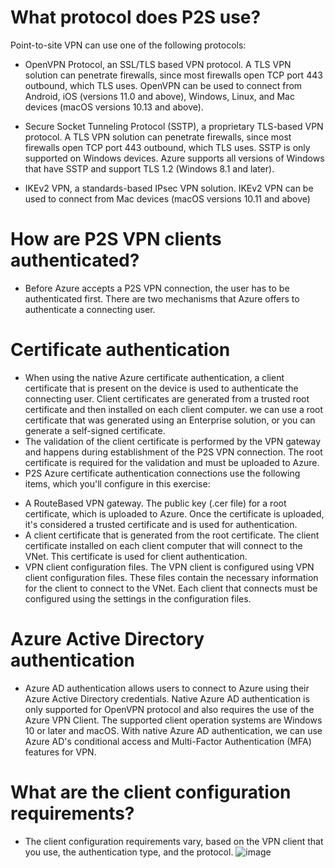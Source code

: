 # What protocol does P2S use?
Point-to-site VPN can use one of the following protocols:

- OpenVPN Protocol, an SSL/TLS based VPN protocol. A TLS VPN solution can penetrate firewalls, since most firewalls open TCP port 443 outbound, which TLS uses. OpenVPN can be used to connect from Android, iOS (versions 11.0 and above), Windows, Linux, and Mac devices (macOS versions 10.13 and above).

- Secure Socket Tunneling Protocol (SSTP), a proprietary TLS-based VPN protocol. A TLS VPN solution can penetrate firewalls, since most firewalls open TCP port 443 outbound, which TLS uses. SSTP is only supported on Windows devices. Azure supports all versions of Windows that have SSTP and support TLS 1.2 (Windows 8.1 and later).

- IKEv2 VPN, a standards-based IPsec VPN solution. IKEv2 VPN can be used to connect from Mac devices (macOS versions 10.11 and above)

# How are P2S VPN clients authenticated?
- Before Azure accepts a P2S VPN connection, the user has to be authenticated first. There are two mechanisms that Azure offers to authenticate a connecting user.
# Certificate authentication
- When using the native Azure certificate authentication, a client certificate that is present on the device is used to authenticate the connecting user. Client certificates are generated from a trusted root certificate and then installed on each client computer. we can use a root certificate that was generated using an Enterprise solution, or you can generate a self-signed certificate.
- The validation of the client certificate is performed by the VPN gateway and happens during establishment of the P2S VPN connection. The root certificate is required for the validation and must be uploaded to Azure.
- P2S Azure certificate authentication connections use the following items, which you'll configure in this exercise:
+ A RouteBased VPN gateway.
The public key (.cer file) for a root certificate, which is uploaded to Azure. Once the certificate is uploaded, it's considered a trusted certificate and is used for authentication.
+ A client certificate that is generated from the root certificate. The client certificate installed on each client computer that will connect to the VNet. This certificate is used for client authentication.
+ VPN client configuration files. The VPN client is configured using VPN client configuration files. These files contain the necessary information for the client to connect to the VNet. Each client that connects must be configured using the settings in the configuration files.

# Azure Active Directory authentication
- Azure AD authentication allows users to connect to Azure using their Azure Active Directory credentials. Native Azure AD authentication is only supported for OpenVPN protocol and also requires the use of the Azure VPN Client. The supported client operation systems are Windows 10 or later and macOS. With native Azure AD authentication, we can use Azure AD's conditional access and Multi-Factor Authentication (MFA) features for VPN.
# What are the client configuration requirements?
- The client configuration requirements vary, based on the VPN client that you use, the authentication type, and the protocol.
![image](https://github.com/Nessa13044/Configure-Point-to-Site-P2S-VPN-/assets/114730329/8f06e9e4-1d17-4253-959a-243699f682d0)





